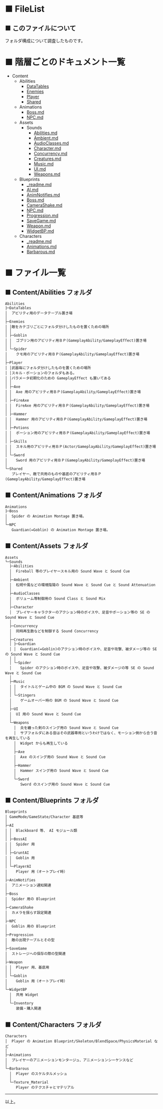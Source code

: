 # ■ FileList

## ■ このファイルについて
 フォルダ構成について調査したものです。

# ■ 階層ごとのドキュメント一覧
* Content
	* Abilities
		* [DataTables](Content/Abilities/DataTables.md)
		* [Enemies](Content/Abilities/Enemies.md)
		* [Player](Content/Abilities/Player.md)
		* [Shared](Content/Abilities/Shared.md)
	* Animations
		* [Boss.md](Content/Animations/Boss.md)
		* [NPC.md](Content/Animations/NPC.md)
	* Assets
		* Sounds
			* [Abilities.md](Content/Assets/Sounds/Abilities.md)
			* [Ambient.md](Content/Assets/Sounds/Ambient.md)
			* [AudioClasses.md](Content/Assets/Sounds/AudioClasses.md)
			* [Character.md](Content/Assets/Sounds/Character.md)
			* [Concurrency.md](Content/Assets/Sounds/Concurrency.md)
			* [Creatures.md](Content/Assets/Sounds/Creatures.md)
			* [Music.md](Content/Assets/Sounds/Music.md)
			* [UI.md](Content/Assets/Sounds/UI.md)
			* [Weapons.md](Content/Assets/Sounds/Weapons.md)
	* Blueprints
		* [_readme.md](Content/Blueprints/_readme.md)
		* [AI.md](Content/Blueprints/AI.md)
		* [AnimNotifies.md](Content/Blueprints/AnimNotifies.md)
		* [Boss.md](Content/Blueprints/Boss.md)
		* [CameraShake.md](Content/Blueprints/CameraShake.md)
		* [NPC.md](Content/Blueprints/NPC.md)
		* [Progression.md](Content/Blueprints/Progression.md)
		* [SaveGame.md](Content/Blueprints/SaveGame.md)
		* [Weapon.md](Content/Blueprints/Weapon.md)
		* [WidgetBP.md](Content/Blueprints/WidgetBP.md)
	* Characters
		* [_readme.md](Content/Characters/_readme.md)
		* [Animations.md](Content/Characters/Animations.md)
		* [Barbarous.md](Content/Characters/Barbarous.md)

# ■ ファイル一覧
## ■ Content/Abilities フォルダ
```
Abilities
├─DataTables
│  アビリティ用のデータテーブル置き場
│
├─Enemies
│ │敵をカテゴリごとにフォルダ分けしたものを置くための場所
│ │
│ ├─Goblin
│ │  ゴブリン用のアビリティ用ＢＰ(GameplayAbility/GameplayEffect)置き場
│ │
│ └─Spider
│    クモ用のアビリティ用ＢＰ(GameplayAbility/GameplayEffect)置き場
│
├─Player
│ │武器毎にフォルダ分けしたものを置くための場所
│ │スキル・ポーションのフォルダもある。
│ │パラメータ初期化のための GameplayEffect も置いてある
│ │
│ ├─Axe
│ │  Axe 用のアビリティ用ＢＰ(GameplayAbility/GameplayEffect)置き場
│ │
│ ├─FireAxe
│ │  FireAxe 用のアビリティ用ＢＰ(GameplayAbility/GameplayEffect)置き場
│ │
│ ├─Hammer
│ │  Hammer 用のアビリティ用ＢＰ(GameplayAbility/GameplayEffect)置き場
│ │
│ ├─Potions
│ │  ポーション用のアビリティ用ＢＰ(GameplayAbility/GameplayEffect)置き場
│ │
│ ├─Skills
│ │  スキル用のアビリティ用ＢＰ(Actor/GameplayAbility/GameplayEffect)置き場
│ │
│ └─Sword
│    Sword 用のアビリティ用ＢＰ(GameplayAbility/GameplayEffect)置き場
│
└─Shared
   プレイヤー、敵で共用のものや基底のアビリティ用ＢＰ(GameplayAbility/GameplayEffect)置き場
```

## ■ Content/Animations フォルダ
```
Animations
├─Boss
│  Spider の Animation Montage 置き場。
│
└─NPC
   Guardian(=Goblin) の Animation Montage 置き場。
```

## ■ Content/Assets フォルダ
```
Assets
└─Sounds
  ├─Abilities
  │  Fireball 等のプレイヤースキル用の Sound Wave と Sound Cue
  │
  ├─Ambient
  │  松明や風などの環境陰陽の Sound Wave と Sound Cue と Sound Attenuation
  │
  ├─AudioClasses
  │  ボリューム等制御用の Sound Class と Sound Mix
  │
  ├─Character
  │  プレイヤーキャラクターのアクション時のボイスや、足音やポーション等の SE の Sound Wave と Sound Cue
  │
  ├─Concurrency
  │  同時再生数などを制御する Sound Concurrency
  │
  ├─Creatures
  │ ├─Guardian
  │ │  Guardian(=Goblin)のアクション時のボイスや、足音や攻撃、被ダメージ等の SE の Sound Wave と Sound Cue
  │ │
  │ └─Spider
  │    Spider のアクション時のボイスや、足音や攻撃、被ダメージの等 SE の Sound Wave と Sound Cue
  │
  ├─Music
  │ │  タイトルとゲーム中の BGM の Sound Wave と Sound Cue
  │ │
  │ └─Stingers
  │    ゲームオーバー時の BGM の Sound Wave と Sound Cue
  │
  ├─UI
  │  UI 用の Sound Wave と Sound Cue
  │
  └─Weapons
    │  炎を纏った剣のスイング用の Sound Wave と Sound Cue
    │  サブフォルダにある音はその武器専用というわけではなく、モーション側から合う音を再生している
    │  Widget からも再生している
    │
    ├─Axe
    │  Axe のスイング用の Sound Wave と Sound Cue
    │
    ├─Hammer
    │  Hammer スイング用の Sound Wave と Sound Cue
    │
    └─Sword
       Sword のスイング用の Sound Wave と Sound Cue
```

## ■ Content/Blueprints フォルダ
```
Blueprints
│ GameMode/GameState/Character 基底等
│
├─AI
│ │  Blackboard 等、 AI モジュール類
│ │
│ ├─BossAI
│ │  Spider 用
│ │
│ ├─GruntAI
│ │  Goblin 用
│ │
│ └─PlayerAI
│    Player 用（オートプレイ時）
│
├─AnimNotifies
│  アニメーション通知関連
│
├─Boss
│  Spider 用の Blueprint
│
├─CameraShake
│  カメラを揺らす設定関連
│
├─NPC
│  Goblin 用の Blueprint
│
├─Progression
│  敵の出現テーブルとその型
│
├─SaveGame
│  ストレージへの保存の際の型関連
│
├─Weapon
│ │  Player 用、基底用
│ │
│ └─Goblin
│    Goblin 用（オートプレイ時）
│
└─WidgetBP
  │  共用 Widget
  │
  └─Inventory
     装備・購入関連
```

## ■ Content/Characters フォルダ
```
Characters
│  Player の Animation Blueprint/Skeleton/BlendSpace/PhysicsMaterial など
│
├─Animations
│  プレイヤーのアニメーションモンタージュ、アニメーションシーケンスなど
│
└─Barbarous
  │  Player のスケルタルメッシュ
  │
  └─Texture_Material
     Player のテクスチャとマテリアル
```




----
以上。
